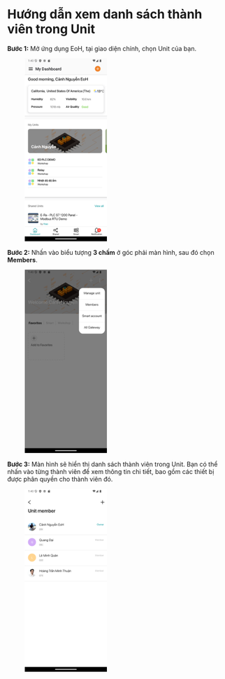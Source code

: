 # Hướng dẫn xem danh sách thành viên trong Unit

**Bước 1:** Mở ứng dụng EoH, tại giao diện chính, chọn Unit của bạn.

<figure><img src="../../.gitbook/assets/Screenshot_1731912303.png" alt="" width="188"><figcaption></figcaption></figure>

**Bước 2:** Nhấn vào biểu tượng **3 chấm** ở góc phải màn hình, sau đó chọn **Members**.

<figure><img src="../../.gitbook/assets/Screenshot_1731912320.png" alt="" width="188"><figcaption></figcaption></figure>

**Bước 3:** Màn hình sẽ hiển thị danh sách thành viên trong Unit. Bạn có thể nhấn vào từng thành viên để xem thông tin chi tiết, bao gồm các thiết bị được phân quyền cho thành viên đó.

<figure><img src="../../.gitbook/assets/Screenshot_1731913133.png" alt="" width="188"><figcaption></figcaption></figure>


